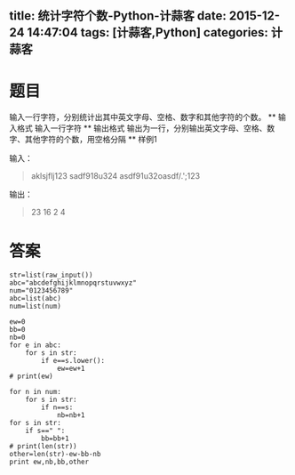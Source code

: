title: 统计字符个数-Python-计蒜客
date: 2015-12-24 14:47:04
tags: [计蒜客,Python]
categories: 计蒜客
---
# 题目
输入一行字符，分别统计出其中英文字母、空格、数字和其他字符的个数。
** 输入格式
输入一行字符
** 输出格式
输出为一行，分别输出英文字母、空格、数字、其他字符的个数，用空格分隔
** 样例1

输入：
> aklsjflj123 sadf918u324 asdf91u32oasdf/.';123

输出：
> 23 16 2 4

<!--more-->
# 答案
```
str=list(raw_input())
abc="abcdefghijklmnopqrstuvwxyz"
num="0123456789"
abc=list(abc)
num=list(num)

ew=0
bb=0
nb=0
for e in abc:
    for s in str:
        if e==s.lower():
            ew=ew+1
# print(ew)

for n in num:
    for s in str:
        if n==s:
            nb=nb+1
for s in str:
    if s==" ":
        bb=bb+1
# print(len(str))
other=len(str)-ew-bb-nb
print ew,nb,bb,other
```